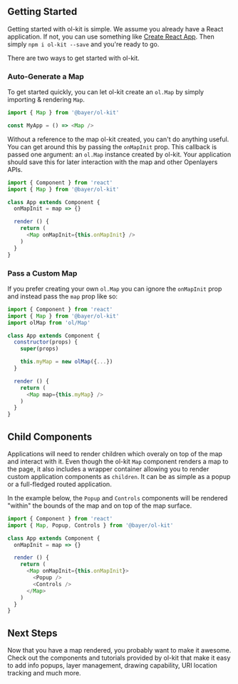 ## Getting Started

Getting started with ol-kit is simple. We assume you already have a React application. If not, you can use something like [Create React App](https://create-react-app.dev/). Then simply `npm i ol-kit --save` and you're ready to go.

There are two ways to get started with ol-kit.

### Auto-Generate a Map
To get started quickly, you can let ol-kit create an `ol.Map` by simply importing & rendering `Map`.
```javascript
import { Map } from '@bayer/ol-kit'

const MyApp = () => <Map />
```

Without a reference to the map ol-kit created, you can't do anything useful. You can get around this by passing the `onMapInit` prop. This callback is passed one argument: an `ol.Map` instance created by ol-kit. Your application should save this for later interaction with the map and other Openlayers APIs.
```javascript
import { Component } from 'react'
import { Map } from '@bayer/ol-kit'

class App extends Component {
  onMapInit = map => {}

  render () {
    return (
      <Map onMapInit={this.onMapInit} />
    )
  }
}
```


### Pass a Custom Map
If you prefer creating your own `ol.Map` you can ignore the `onMapInit` prop and instead pass the `map` prop like so:
```javascript
import { Component } from 'react'
import { Map } from '@bayer/ol-kit'
import olMap from 'ol/Map'

class App extends Component {
  constructor(props) {
    super(props)

    this.myMap = new olMap({...})
  }

  render () {
    return (
      <Map map={this.myMap} />
    )
  }
}
```

## Child Components
Applications will need to render children which overaly on top of the map and interact with it. Even though the ol-kit `Map` component renders a map to the page, it also includes a wrapper container allowing you to render custom application components as `children`. It can be as simple as a popup or a full-fledged routed application.

In the example below, the `Popup` and `Controls` components will be rendered "within" the bounds of the map and on top of the map surface.

```javascript
import { Component } from 'react'
import { Map, Popup, Controls } from '@bayer/ol-kit'

class App extends Component {
  onMapInit = map => {}

  render () {
    return (
      <Map onMapInit={this.onMapInit}>
        <Popup />
        <Controls />
      </Map>
    )
  }
}
```

## Next Steps
Now that you have a map rendered, you probably want to make it awesome. Check out the components and tutorials provided by ol-kit that make it easy to add info popups, layer management, drawing capability, URI location tracking and much more.
